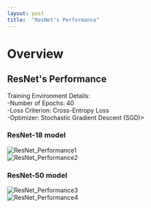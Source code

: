 ```yaml
---
layout: post
title:  "ResNet's Performance"
---
```

# Overview
## ResNet's Performance
Training Environment Details: <br/>
-Number of Epochs: 40 <br/>
-Loss Criterion: Cross-Entropy Loss <br/>
-Optimizer: Stochastic Gradient Descent (SGD)> <br/>
### ResNet-18 model
![ResNet_Performance1](https://github.com/growingpenguin/growingpenguin.github.io/assets/110277903/d3448fbd-89fc-459a-a39b-2a97bf8bc5f6) <br/>
![ResNet_Performance2](https://github.com/growingpenguin/growingpenguin.github.io/assets/110277903/649f4202-c51f-453d-997a-e211fdecb2d9) <br/>
### ResNet-50 model
![ResNet_Performance3](https://github.com/growingpenguin/growingpenguin.github.io/assets/110277903/ffca9971-7dfe-4ab7-8a2b-a65de952216e) <br/>
![ResNet_Performance4](https://github.com/growingpenguin/growingpenguin.github.io/assets/110277903/7a336db0-9162-4e90-8da9-072194db1e03) <br/>
